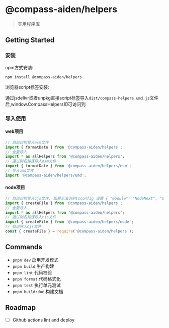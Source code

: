 # @compass-aiden/helpers

> 实用程序库

## Getting Started

### 安装

npm方式安装:

`npm install @compass-aiden/helpers`

浏览器script标签安装:

通过jsdelivr或者unpkg直接script标签导入`dist/compass-helpers.umd.js`文件后,window.CompassHelpers即可访问到

### 导入使用

#### web项目

```typescript
// 自动识别导入esm文件
import { formatDate } from '@compass-aiden/helpers';
// 全量导入
import * as allHelpers from '@compass-aiden/helpers';
// 通过别名路径导入esm文件
import { formatDate } from '@compass-aiden/helpers/esm';
// 导入umd文件
import '@compass-aiden/helpers/umd';
```

#### node项目

```typescript
// 自动识别导入cjs文件, 如果无法识别tsconfig 设置 { "module": "NodeNext", "moduleResolution": "NodeNext" }
import { createFile } from '@compass-aiden/helpers';
// 全量导入
import * as allHelpers from '@compass-aiden/helpers';
// 通过别名路径导入cjs文件
import { createFile } from '@compass-aiden/helpers/node';
// 自动导入cjs文件
const { createFile } = require('@compass-aiden/helpers');
```

## Commands

- `pnpm dev` 启用开发模式
- `pnpm build` 生产构建
- `pnpm lint` 代码校验
- `pnpm format` 代码格式化
- `pnpm test` 执行单元测试
- `pnpm build:doc` 构建文档

## Roadmap

- [ ] Github actions lint and deploy
